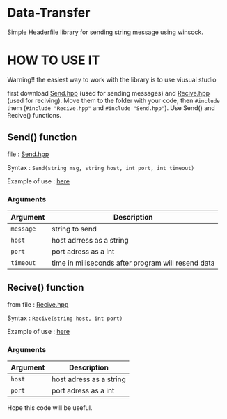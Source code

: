 # Data-Transfer

Simple Headerfile library for sending string message using winsock.

# HOW TO USE IT

Warning!! the easiest way to work with the library is to use viusual studio 

first download [Send.hpp](https://github.com/mastercode5/Data-Transfer/blob/main/Server/Send.hpp) (used for sending messages) and [Recive.hpp](https://github.com/mastercode5/Data-Transfer/blob/main/Client/Recive.hpp) (used for reciving). Move them to the folder with your code, then `#include` them (`#include "Recive.hpp"` and `#include "Send.hpp"`). Use Send() and Recive() functions.

## Send() function
file : [Send.hpp](https://github.com/mastercode5/Data-Transfer/blob/main/Server/Send.hpp)

Syntax : ```Send(string msg, string host, int port, int timeout)```

Example of use : [here](https://github.com/mastercode5/Data-Transfer/blob/main/Server/ExampleCode.cpp)

### Arguments
|Argument|Description|
|--------|-----------|
|`message` |string to send|
|`host`| host adrress as a string|
|`port`|port adress as a int|
|`timeout`|time in miliseconds after program will resend data|

## Recive() function 
from file : [Recive.hpp](https://github.com/mastercode5/Data-Transfer/blob/main/Client/Recive.hpp)

Syntax : ```Recive(string host, int port)```

Example of use : [here](https://github.com/mastercode5/Data-Transfer/blob/main/Client/ExampleClient.cpp)

### Arguments
|Argument|Description|
|--------|-----------|
|`host`|host adress as a string|
|`port`|port adress as a int|





Hope this code will be useful.
